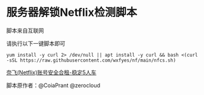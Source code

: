 # 服务器解锁Netflix检测脚本
脚本来自互联网

请执行以下一键脚本即可
```
yum install -y curl 2> /dev/null || apt install -y curl && bash <(curl -sSL https://raw.githubusercontent.com/wxfyes/nf/main/nfcs.sh)
```
[奈飞(Netflix)账号安全合租-稳定5人车](https://bit.ly/3oPNAu3)

脚本原作者：@CoiaPrant @zerocloud
